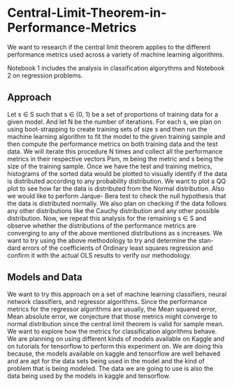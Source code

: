 # Central-Limit-Theorem-in-Performance-Metrics
We want to research if the central limit theorem applies to the different performance metrics used across a variety of machine learning algorithms.

Notebook 1 includes the analysis in classification algorythms and Notebook 2 on regression problems.

## Approach
Let s ∈ S such that s ∈ (0, 1) be a set of proportions of training data for a given model. And let N be the number of iterations.
For each s, we plan on using boot-strapping to create training sets of size s and then run the machine learning algorithm to fit the model to the given training sample and then compute the performance metrics on both training data and the test data. We will iterate this procedure N times and collect all the performance metrics in their respective vectors Psm, m being the metric and s being the size of the training sample.
Once we have the test and training metrics, histograms of the sorted data would be plotted to visually identify if the data is distributed according to any probability distribution. We want to plot a QQ plot to see how far the data is distributed from the Normal distribution. Also we would like to perform Jarque- Bera test to check the null hypothesis that the data is distributed normally. We also plan on checking if the data follows any other distributions like the Cauchy distribution and any other possible distribution.
Now, we repeat this analysis for the remaining s ∈ S and observe whether the distributions of the performance metrics are converging to any of the above mentioned distributions as s increases.
We want to try using the above methodology to try and determine the stan- dard errors of the coefficients of Ordinary least squares regression and confirm it with the actual OLS results to verify our methodology.

## Models and Data
We want to try this approach on a set of machine learning classifiers, neural network classifiers, and regressor algorithms. Since the performance metrics for the regressor algorithms are usually, the Mean squared error, Mean absolute error, we conjecture that those metrics might converge to normal distribution since the central limit theorem is valid for sample mean. We want to explore how the metrics for classification algorithms behave.
We are planning on using different kinds of models available on Kaggle and on tutorials for tensorflow to perform this experiment on. We are doing this because, the models available on kaggle and tensorflow are well behaved and are apt for the data sets being used in the model and the kind of problem that is being modeled. The data we are going to use is also the data being used by the models in kaggle and tensorflow.
